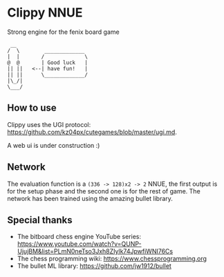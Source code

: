 # Clippy NNUE

Strong engine for the fenix board game

```
 __                 
/  \        _____________
|  |       /             \
@  @       | Good luck   |
|| ||   <--| have fun!   |
|| ||      \_____________/
|\_/|     
\___/
```

## How to use

Clippy uses the UGI protocol: https://github.com/kz04px/cutegames/blob/master/ugi.md.

A web ui is under construction :)

## Network

The evaluation function is a `(336 -> 128)x2 -> 2` NNUE, the first output is for the setup phase and the second one is for the rest of game.
The network has been trained using the amazing bullet library.


## Special thanks

- The bitboard chess engine YouTube series: https://www.youtube.com/watch?v=QUNP-UjujBM&list=PLmN0neTso3Jxh8ZIylk74JpwfiWNI76Cs
- The chess programming wiki: https://www.chessprogramming.org
- The bullet ML library: https://github.com/jw1912/bullet
